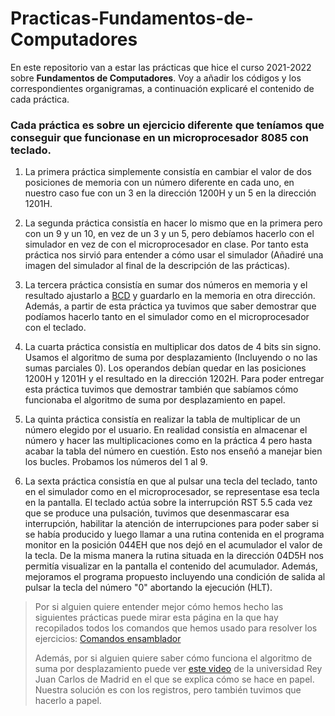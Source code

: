# Practicas-Fundamentos-de-Computadores
En este repositorio van a estar las prácticas que hice el curso 2021-2022 sobre **Fundamentos de Computadores**. Voy a añadir los códigos y los correspondientes organigramas, a continuación explicaré el contenido de cada práctica.

### Cada práctica es sobre un ejercicio diferente que teníamos que conseguir que funcionase en un microprocesador 8085 con teclado.


1. La primera práctica simplemente consistía en cambiar el valor de dos posiciones de memoria con un número diferente en cada uno, en nuestro caso fue con un 3 en la dirección 1200H y un 5 en la dirección 1201H.

2. La segunda práctica consistía en hacer lo mismo que en la primera pero con un 9 y un 10, en vez de un 3 y un 5, pero debíamos hacerlo con el simulador en vez de con el microprocesador en clase. Por tanto esta práctica nos sirvió para entender a cómo usar el simulador (Añadiré una imagen del simulador al final de la descripción de las prácticas).

3. La tercera práctica consistía en sumar dos números en memoria y el resultado ajustarlo a [BCD](https://es.wikipedia.org/wiki/Decimal_codificado_en_binario) y guardarlo en la memoria en otra dirección. Además, a partir de esta práctica ya tuvimos que saber demostrar que podíamos hacerlo tanto en el simulador como en el microprocesador con el teclado.

4. La cuarta práctica consistía en multiplicar dos datos de 4 bits sin signo. Usamos el algoritmo de suma por desplazamiento (Incluyendo o no las sumas parciales 0). Los operandos debían quedar en las posiciones 1200H y 1201H y el resultado en la dirección 1202H. Para poder entregar esta práctica tuvimos que demostrar también que sabíamos cómo funcionaba el algoritmo de suma por desplazamiento en papel.

5. La quinta práctica consistía en realizar la tabla de multiplicar de un número elegido por el usuario. En realidad consistía en almacenar el número y hacer las multiplicaciones como en la práctica 4 pero hasta acabar la tabla del número en cuestión. Esto nos enseñó a manejar bien los bucles. Probamos los números del 1 al 9.

6. La sexta práctica consistía en que al pulsar una tecla del teclado, tanto en el simulador como en el microprocesador, se representase esa tecla en la pantalla. El teclado actúa sobre la interrupción RST 5.5 cada vez que se produce una pulsación, tuvimos que desenmascarar esa interrupción, habilitar la atención de interrupciones para poder saber si se había producido y luego llamar a una rutina contenida en el programa monitor en la posición 044EH que nos dejó en el acumulador el valor de la tecla. De la misma manera la rutina situada en la dirección 04D5H nos permitía visualizar en la pantalla el contenido del acumulador. Además, mejoramos el programa propuesto incluyendo una condición de salida al pulsar la tecla del número "0" abortando la ejecución (HLT).


> Por si alguien quiere entender mejor cómo hemos hecho las siguientes prácticas puede mirar esta página en la que hay recopilados todos los comandos que hemos usado para resolver los ejercicios:
> [Comandos ensamblador](https://exa.unne.edu.ar/ingenieria/circuitos_logicos/archivos/instrucciones8085.pdf)
>
> Además, por si alguien quiere saber cómo funciona el algoritmo de suma por desplazamiento puede ver [este video](https://www.youtube.com/watch?v=T_r0B_uYdO4) de la universidad Rey Juan Carlos de Madrid en el que se explica cómo se hace en papel. Nuestra solución es con los registros, pero también tuvimos que hacerlo a papel.
